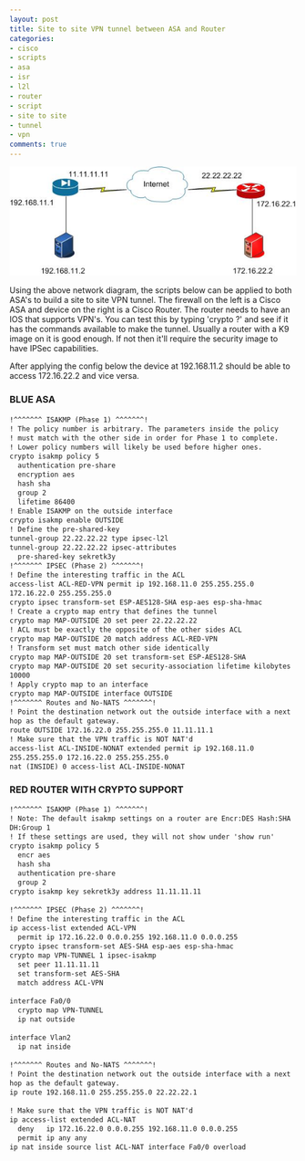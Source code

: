 ```yaml
---
layout: post
title: Site to site VPN tunnel between ASA and Router
categories:
- cisco
- scripts
- asa
- isr
- l2l
- router
- script
- site to site
- tunnel
- vpn
comments: true
---
```

![ASR ISR network diagram- IMG](/images/asa-isr.jpg)

Using the above network diagram, the scripts below can be applied to both ASA's to build a site to site VPN tunnel. The firewall on the left is a Cisco ASA and device on the right is a Cisco Router. The router needs to have an IOS that supports VPN's. You can test this by typing 'crypto ?' and see if it has the commands available to make the tunnel. Usually a router with a K9 image on it is good enough. If not then it'll require the security image to have IPSec capabilities.

After applying the config below the device at 192.168.11.2 should be able to access 172.16.22.2 and vice versa.

### BLUE ASA

```
!^^^^^^^ ISAKMP (Phase 1) ^^^^^^^!
! The policy number is arbitrary. The parameters inside the policy
! must match with the other side in order for Phase 1 to complete.
! Lower policy numbers will likely be used before higher ones.
crypto isakmp policy 5
  authentication pre-share
  encryption aes
  hash sha
  group 2
  lifetime 86400
! Enable ISAKMP on the outside interface
crypto isakmp enable OUTSIDE
! Define the pre-shared-key
tunnel-group 22.22.22.22 type ipsec-l2l
tunnel-group 22.22.22.22 ipsec-attributes
  pre-shared-key sekretk3y
!^^^^^^^ IPSEC (Phase 2) ^^^^^^^!
! Define the interesting traffic in the ACL
access-list ACL-RED-VPN permit ip 192.168.11.0 255.255.255.0 172.16.22.0 255.255.255.0
crypto ipsec transform-set ESP-AES128-SHA esp-aes esp-sha-hmac
! Create a crypto map entry that defines the tunnel
crypto map MAP-OUTSIDE 20 set peer 22.22.22.22
! ACL must be exactly the opposite of the other sides ACL
crypto map MAP-OUTSIDE 20 match address ACL-RED-VPN
! Transform set must match other side identically
crypto map MAP-OUTSIDE 20 set transform-set ESP-AES128-SHA
crypto map MAP-OUTSIDE 20 set security-association lifetime kilobytes 10000
! Apply crypto map to an interface
crypto map MAP-OUTSIDE interface OUTSIDE
!^^^^^^^ Routes and No-NATS ^^^^^^^!
! Point the destination network out the outside interface with a next hop as the default gateway.
route OUTSIDE 172.16.22.0 255.255.255.0 11.11.11.1
! Make sure that the VPN traffic is NOT NAT'd
access-list ACL-INSIDE-NONAT extended permit ip 192.168.11.0 255.255.255.0 172.16.22.0 255.255.255.0
nat (INSIDE) 0 access-list ACL-INSIDE-NONAT
```

### RED ROUTER WITH CRYPTO SUPPORT

```
!^^^^^^^ ISAKMP (Phase 1) ^^^^^^^!
! Note: The default isakmp settings on a router are Encr:DES Hash:SHA DH:Group 1
! If these settings are used, they will not show under 'show run'
crypto isakmp policy 5
  encr aes
  hash sha
  authentication pre-share
  group 2
crypto isakmp key sekretk3y address 11.11.11.11

!^^^^^^^ IPSEC (Phase 2) ^^^^^^^!
! Define the interesting traffic in the ACL
ip access-list extended ACL-VPN
  permit ip 172.16.22.0 0.0.0.255 192.168.11.0 0.0.0.255
crypto ipsec transform-set AES-SHA esp-aes esp-sha-hmac
crypto map VPN-TUNNEL 1 ipsec-isakmp
  set peer 11.11.11.11
  set transform-set AES-SHA
  match address ACL-VPN

interface Fa0/0
  crypto map VPN-TUNNEL
  ip nat outside

interface Vlan2
  ip nat inside

!^^^^^^^ Routes and No-NATS ^^^^^^^!
! Point the destination network out the outside interface with a next hop as the default gateway.
ip route 192.168.11.0 255.255.255.0 22.22.22.1

! Make sure that the VPN traffic is NOT NAT'd
ip access-list extended ACL-NAT
  deny   ip 172.16.22.0 0.0.0.255 192.168.11.0 0.0.0.255
  permit ip any any
ip nat inside source list ACL-NAT interface Fa0/0 overload

```